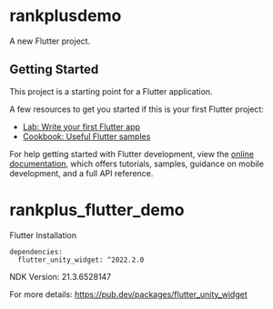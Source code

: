 # rankplusdemo

A new Flutter project.

## Getting Started

This project is a starting point for a Flutter application.

A few resources to get you started if this is your first Flutter project:

- [Lab: Write your first Flutter app](https://docs.flutter.dev/get-started/codelab)
- [Cookbook: Useful Flutter samples](https://docs.flutter.dev/cookbook)

For help getting started with Flutter development, view the
[online documentation](https://docs.flutter.dev/), which offers tutorials,
samples, guidance on mobile development, and a full API reference.
# rankplus_flutter_demo

Flutter Installation
```
dependencies:
  flutter_unity_widget: ^2022.2.0
```

NDK Version: 21.3.6528147

For more details: https://pub.dev/packages/flutter_unity_widget
